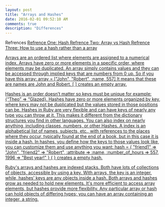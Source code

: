 ```yaml
---
layout: post
title: "Arrays and Hashes"
date: 2016-02-01 09:52:10 AM
comments: true
description: "Differences"
---
```


Refrences
<a href= "http://stackoverflow.com/questions/6863771/how-to-add-to-an-existing-hash-in-ruby "> Refrence One: Hash </a>
<a href= "https://teamtreehouse.com/community/when-do-you-use-an-array-versus-a-hash-in-ruby "> Refrence Two: Array vs Hash </a>
<a href= "http://www.linuxtopia.org/online_books/programming_books/ruby_tutorial/Ruby.new_Arrays_and_Hashes.html "> Refrence Three: How to use a hash rather than a array

Arrays are an ordered list where elements are assigned to a numerical index. Arrays have zero or more elements in a specific order, where elements may be duplicated. An array simply contains values and they can be accessed through implied keys that are numbers from 0 up. So if you have this array: array = ["John", "Robert", :name, 557] It means that these are names are John and Robert. [ ] creates an empty array.

Hashes is an order doesn’t matter so keys must be unique for example: {“Theo” => “Glazed}.  Hashes have zero or more elements organized by key, where keys may not be duplicated but the values stored in those positions can be. Hashes in Ruby are very flexible and can have keys of nearly any type you can throw at it. This makes it different from the dictionary structures you find in other languages. You can also index on nearly anything, including classes, numbers, or other Hashes. A index is an alphabetical list of names, subjects, etc., with references to the places where they occur, typically found at the end of a book, but in this case it is inside a hash. In hashes, you define how the keys to those values look like, you can customize them and use anything you want: hash = { "friend1" => "John", "friend2" => "Robert", :attribute => :name, :number_of_hours => 557, 1996 => "Best year!" } { } creates a empty hash. 

Ruby's arrays and hashes are indexed stacks. Both have lots of collections of objects, accessible by using a key. With arrays, the key is an integer, while, hashes’ keys are any objects inside a hash. Both arrays and hashes grow as needed to hold new elements. It's more efficient to access array elements, but hashes provide more flexibility. Any particular array or hash can hold objects of differing types; you can have an array containing an integer, a string.
